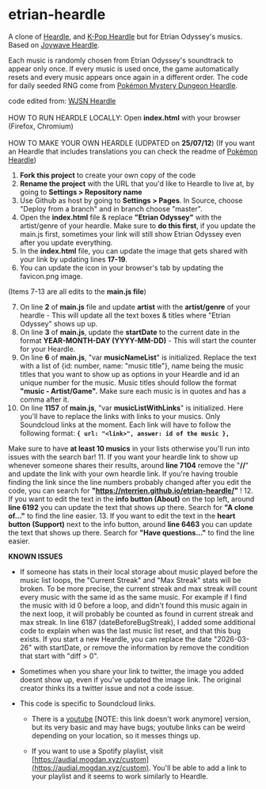 # etrian-heardle

A clone of [Heardle](https://www.heardle.app/), and [K-Pop Heardle](https://heardle-kpop.glitch.me/) but for Etrian Odyssey's musics. Based on [Joywave Heardle](https://joywave-heardle.glitch.me/).

Each music is randomly chosen from Etrian Odyssey's soundtrack to appear only once. If every music is used once, the game automatically resets and every music appears once again in a different order. The code for daily seeded RNG come from [Pokémon Mystery Dungeon Heardle](https://pkmn-md-heardle.glitch.me/).

code edited from: [WJSN Heardle](https://github.com/haseul/wjsn-heardle)
<br />
<br />
HOW TO RUN HEARDLE LOCALLY:
Open **index.html** with your browser (Firefox, Chromium)
<br />
<br />
HOW TO MAKE YOUR OWN HEARDLE (UDPATED on **25/07/12**)
(If you want an Heardle that includes translations you can check the readme of [Pokémon Heardle](https://github.com/nterrien/pkmn-heardle))

1. **Fork this project** to create your own copy of the code
2. **Rename the project** with the URL that you'd like to Heardle to live at, by going to **Settings >  Repository name**
3. Use Github as host by going to **Settings > Pages**. In Source, choose "Deploy from a branch" and in branch choose "master".
4. Open the **index.html** file & replace **"Etrian Odyssey"** with the artist/genre of your heardle. Make sure to **do this first**, if you update the main.js first, sometimes your link will still show Etrian Odyssey even after you update everything.
5. In the **index.html** file, you can update the image that gets shared with your link by updating lines **17-19**. 
6. You can update the icon in your browser's tab by updating the favicon.png image.

(Items 7-13 are all edits to the **main.js file**)

7. On line **2** of **main.js** file and update **artist** with the **artist/genre** of your heardle - This will update all the text boxes & titles where "Etrian Odyssey" shows up up.
8. On line **3** of **main.js**, update the **startDate** to the current date in the format **YEAR-MONTH-DAY (YYYY-MM-DD)** - This will start the counter for your Heardle.
9. On line **6** of **main.js**, "var **musicNameList**" is initialized. Replace the text with a list of {id: number, name: "music title"}, name being the music titles that you want to show up as options in your Heardle and id an unique number for the music. Music titles should follow the format **"music - Artist/Game".** Make sure each music is in quotes and has a comma after it.
10. On line **1157** of **main.js**, "var **musicListWithLinks**" is initialized. Here you'll have to replace the links with links to your musics. Only Soundcloud links at the moment. Each link will have to follow the following format:
   **`{ url: "<link>", answer: id of the music },`**

   Make sure to have **at least 10 musics** in your lists otherwise you'll run into issues with the search bar!
11. If you want your heardle link to show up whenever someone shares their results, around **line 7104** remove the "**//**" and update the link with your own heardle link.
    If you're having trouble finding the link since the line numbers probably changed after you edit the code, you can search for **"https://nterrien.github.io/etrian-heardle/"** !
12. If you want to edit the text in the **info button (About)** on the top left, around **line 6192** you can update the text that shows up there. Search for **"A clone of..."** to find the line easier.
13. If you want to edit the text in the **heart button (Support)** next to the info button, around **line 6463** you can update the text that shows up there. Search for **"Have questions..."** to find the line easier.

**KNOWN ISSUES**

- If someone has stats in their local storage about music played before the music list loops, the "Current Streak" and "Max Streak" stats will be broken. To be more precise, the current streak and max streak will count every music with the same id as the same music. For example if I find the music with id 0 before a loop, and didn't found this music again in the next loop, it will probably be counted as found in current streak and max streak. In line 6187 (dateBeforeBugStreak), I added some additional code to explain when was the last music list reset, and that this bug exists. If you start a new Heardle, you can replace the date "2026-03-26" with startDate, or remove the information by remove the condition that start with "diff > 0".

- Sometimes when you share your link to twitter, the image you added doesnt show up, even if you've updated the image link. The original creator thinks its a twitter issue and not a code issue.

- This code is specific to Soundcloud links.

  - There is a [youtube](https://glitch.com/~youtube-heardle-template) \[NOTE: this link doesn't work anymore\] version, but its very basic and may have bugs; youtube links can be weird depending on your location, so it messes things up.

  - If you want to use a Spotify playlist, visit [https://audial.mogdan.xyz/custom](https://audial.mogdan.xyz/custom). You'll be able to add a link to your playlist and it seems to work similarly to Heardle.
